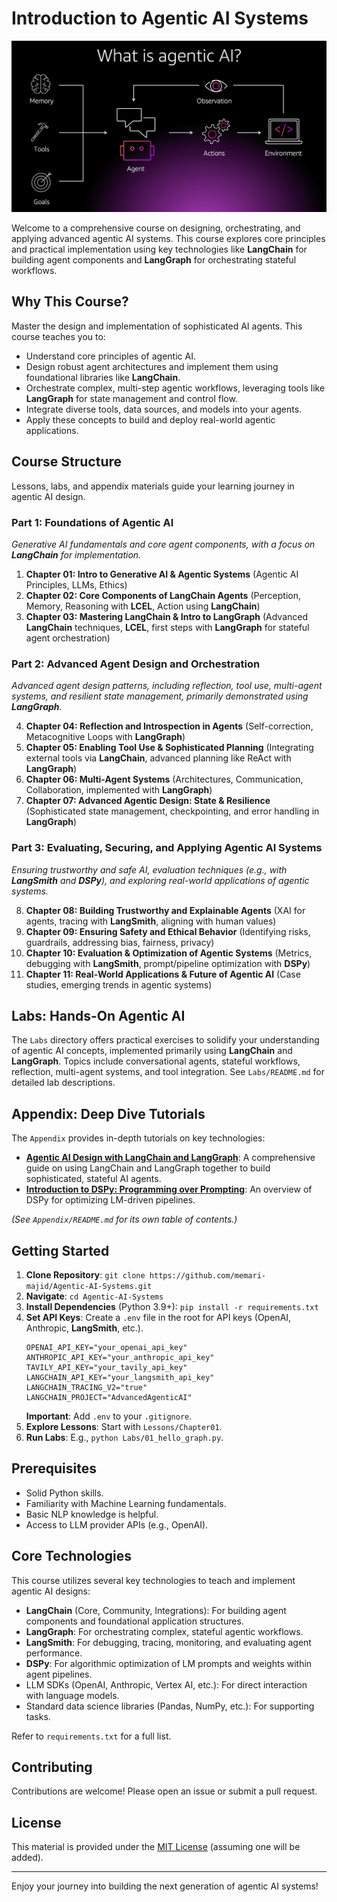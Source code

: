 # Introduction to Agentic AI Systems
![Mastering Agentic AI Banner](./image.png)

Welcome to a comprehensive course on designing, orchestrating, and applying advanced agentic AI systems. This course explores core principles and practical implementation using key technologies like **LangChain** for building agent components and **LangGraph** for orchestrating stateful workflows.

## Why This Course?

Master the design and implementation of sophisticated AI agents. This course teaches you to:
- Understand core principles of agentic AI.
- Design robust agent architectures and implement them using foundational libraries like **LangChain**.
- Orchestrate complex, multi-step agentic workflows, leveraging tools like **LangGraph** for state management and control flow.
- Integrate diverse tools, data sources, and models into your agents.
- Apply these concepts to build and deploy real-world agentic applications.

## Course Structure

Lessons, labs, and appendix materials guide your learning journey in agentic AI design.

### Part 1: Foundations of Agentic AI
*Generative AI fundamentals and core agent components, with a focus on **LangChain** for implementation.*

1.  **Chapter 01: Intro to Generative AI & Agentic Systems** (Agentic AI Principles, LLMs, Ethics)
2.  **Chapter 02: Core Components of LangChain Agents** (Perception, Memory, Reasoning with **LCEL**, Action using **LangChain**)
3.  **Chapter 03: Mastering LangChain & Intro to LangGraph** (Advanced **LangChain** techniques, **LCEL**, first steps with **LangGraph** for stateful agent orchestration)

### Part 2: Advanced Agent Design and Orchestration
*Advanced agent design patterns, including reflection, tool use, multi-agent systems, and resilient state management, primarily demonstrated using **LangGraph**.*

4.  **Chapter 04: Reflection and Introspection in Agents** (Self-correction, Metacognitive Loops with **LangGraph**)
5.  **Chapter 05: Enabling Tool Use & Sophisticated Planning** (Integrating external tools via **LangChain**, advanced planning like ReAct with **LangGraph**)
6.  **Chapter 06: Multi-Agent Systems** (Architectures, Communication, Collaboration, implemented with **LangGraph**)
7.  **Chapter 07: Advanced Agentic Design: State & Resilience** (Sophisticated state management, checkpointing, and error handling in **LangGraph**)

### Part 3: Evaluating, Securing, and Applying Agentic AI Systems
*Ensuring trustworthy and safe AI, evaluation techniques (e.g., with **LangSmith** and **DSPy**), and exploring real-world applications of agentic systems.*

8.  **Chapter 08: Building Trustworthy and Explainable Agents** (XAI for agents, tracing with **LangSmith**, aligning with human values)
9.  **Chapter 09: Ensuring Safety and Ethical Behavior** (Identifying risks, guardrails, addressing bias, fairness, privacy)
10. **Chapter 10: Evaluation & Optimization of Agentic Systems** (Metrics, debugging with **LangSmith**, prompt/pipeline optimization with **DSPy**)
11. **Chapter 11: Real-World Applications & Future of Agentic AI** (Case studies, emerging trends in agentic systems)

## Labs: Hands-On Agentic AI

The `Labs` directory offers practical exercises to solidify your understanding of agentic AI concepts, implemented primarily using **LangChain** and **LangGraph**. Topics include conversational agents, stateful workflows, reflection, multi-agent systems, and tool integration. See `Labs/README.md` for detailed lab descriptions.

## Appendix: Deep Dive Tutorials

The `Appendix` provides in-depth tutorials on key technologies:

-   **[Agentic AI Design with LangChain and LangGraph](Appendix/Agentic_AI_Design_Tutorial.md)**: A comprehensive guide on using LangChain and LangGraph together to build sophisticated, stateful AI agents.
-   **[Introduction to DSPy: Programming over Prompting](Appendix/DSPy_Introduction.md)**: An overview of DSPy for optimizing LM-driven pipelines.

*(See `Appendix/README.md` for its own table of contents.)*

## Getting Started

1.  **Clone Repository**: `git clone https://github.com/memari-majid/Agentic-AI-Systems.git`
2.  **Navigate**: `cd Agentic-AI-Systems`
3.  **Install Dependencies** (Python 3.9+): `pip install -r requirements.txt`
4.  **Set API Keys**: Create a `.env` file in the root for API keys (OpenAI, Anthropic, **LangSmith**, etc.).
    ```env
    OPENAI_API_KEY="your_openai_api_key"
    ANTHROPIC_API_KEY="your_anthropic_api_key"
    TAVILY_API_KEY="your_tavily_api_key"
    LANGCHAIN_API_KEY="your_langsmith_api_key"
    LANGCHAIN_TRACING_V2="true"
    LANGCHAIN_PROJECT="AdvancedAgenticAI"
    ```
    **Important**: Add `.env` to your `.gitignore`.
5.  **Explore Lessons**: Start with `Lessons/Chapter01`.
6.  **Run Labs**: E.g., `python Labs/01_hello_graph.py`.

## Prerequisites

-   Solid Python skills.
-   Familiarity with Machine Learning fundamentals.
-   Basic NLP knowledge is helpful.
-   Access to LLM provider APIs (e.g., OpenAI).

## Core Technologies

This course utilizes several key technologies to teach and implement agentic AI designs:
-   **LangChain** (Core, Community, Integrations): For building agent components and foundational application structures.
-   **LangGraph**: For orchestrating complex, stateful agentic workflows.
-   **LangSmith**: For debugging, tracing, monitoring, and evaluating agent performance.
-   **DSPy**: For algorithmic optimization of LM prompts and weights within agent pipelines.
-   LLM SDKs (OpenAI, Anthropic, Vertex AI, etc.): For direct interaction with language models.
-   Standard data science libraries (Pandas, NumPy, etc.): For supporting tasks.

Refer to `requirements.txt` for a full list.

## Contributing

Contributions are welcome! Please open an issue or submit a pull request.

## License

This material is provided under the [MIT License](LICENSE.txt) (assuming one will be added).

---

Enjoy your journey into building the next generation of agentic AI systems!



